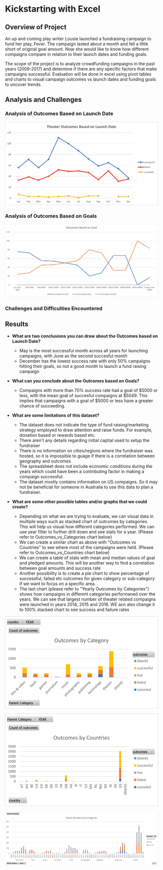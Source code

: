 # Kickstarting with Excel

## Overview of Project
An up and coming play writer Lousie launched a fundraising campaign to fund her play, Fever. The campaign lasted about a month and fell a little short of original goal amount. Now she would like to know how different compaigns compare in relation to their launch dates and funding goals.


The scope of the project is to analyze crowdfunding campaigns in the past years (2009-2017) and determine if there are any specific factors that make campaigns successful. Evaluation will be done in excel using pivot tables and charts to visual campaign outcomes vs launch dates and funding goals to uncover trends.


## Analysis and Challenges


### Analysis of Outcomes Based on Launch Date
![](/resources/Theater_Outcomes_vs_Launch.png)


### Analysis of Outcomes Based on Goals
![](/resources/Outcomes_vs_Goals.png)

### Challenges and Difficulties Encountered

## Results

- **What are two conclusions you can draw about the Outcomes based on Launch Date?**
	- May is the most successful month across all years for launching campaigns, with June as the second succesful month
	- December has the lowest success rate with only 50% campaigns hitting their goals, so not a good month to launch a fund raising campaign

- **What can you conclude about the Outcomes based on Goals?**
	- Compaigns with more than 70% success rate had a goal of $5000 or less, with the mean goal of succesful compaigns at $5049. This implies that campaigns with a goal of $5000 or less have a greater chance of succeeding.

- **What are some limitations of this dataset?**
	- The dataset does not indicate the type of fund raising/marketing strategy employed to draw attention and raise funds. For example, donation based or rewards based etc. 
	- There aren't any details regarding initial captial used to setup the fundraiser 
	- There is no information on cities/regions where the fundraiser was hosted, so it is impossible to guage if there is a correlation between geography and outcomes
	- The spreadsheet does not include economic conditions during the years which could have been a contributing factor in making a compaign successful.
	- The dataset mostly contains information on US compaigns. So it may not be beneficial for someone in Australia to use this data to plan a fundraiser.


- **What are some other possible tables and/or graphs that we could create?**
 
 	- Depending on what we are trying to evaluate, we can visual data in multiple ways such as stacked chart of outcomes by categories. This will help us visual how different categories performed. We can use year filter to further drill down and see stats for a year. (Please refer to Outcomes_vs_Categories chart below)
 	- We can create a similar chart as above with "Outcomes vs Countries" to see where most of the campaigns were held. (Please refer to Outcomes_vs_Countries chart below)
	- We can create a table of stats with mean and median values of goal and pledged amounts. This will be another way to find a correlation between goal amounts and success rate 
	- Another possibility is to create a pie chart to show percentage of successful, failed etc outcomes for given category or sub-category if we want to focus on a specific area.
	- The last chart (please refer to "Yearly Outcomes by Categories") shows how campaigns in different categories performaned over the years. We can see that largest number of theater related compaigns were launched in years 2014, 2015 and 2016. WE acn also change it to 100% stacked chart to see success and failure rates 

![](/resources/Outcomes_vs_Categories.png)


![](/resources/Outcomes_vs_Countries.png)


![](/resources/Yearly_Outcomes_by_Categories.png)

